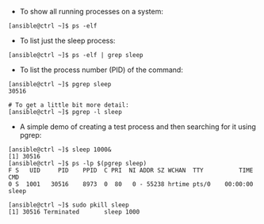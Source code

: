 * To show all running processes on a system:
```
[ansible@ctrl ~]$ ps -elf
```

* To list just the sleep process:
```
[ansible@ctrl ~]$ ps -elf | grep sleep
```

* To list the process number (PID) of the command:
```
[ansible@ctrl ~]$ pgrep sleep
30516

# To get a little bit more detail:
[ansible@ctrl ~]$ pgrep -l sleep
```

* A simple demo of creating a test process and then searching for it using pgrep:
```
[ansible@ctrl ~]$ sleep 1000&
[1] 30516
[ansible@ctrl ~]$ ps -lp $(pgrep sleep)
F S   UID     PID    PPID  C PRI  NI ADDR SZ WCHAN  TTY          TIME CMD
0 S  1001   30516    8973  0  80   0 - 55238 hrtime pts/0    00:00:00 sleep

[ansible@ctrl ~]$ sudo pkill sleep
[1] 30516 Terminated       sleep 1000 
```
